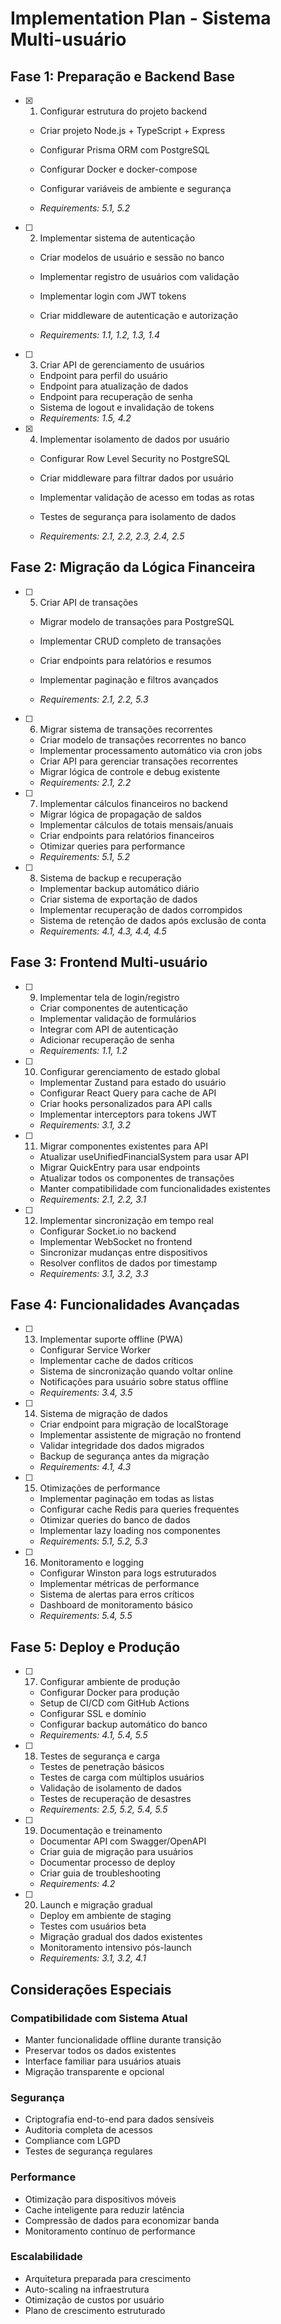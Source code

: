 # Implementation Plan - Sistema Multi-usuário

## Fase 1: Preparação e Backend Base

- [x] 1. Configurar estrutura do projeto backend



  - Criar projeto Node.js + TypeScript + Express
  - Configurar Prisma ORM com PostgreSQL
  - Configurar Docker e docker-compose
  - Configurar variáveis de ambiente e segurança



  - _Requirements: 5.1, 5.2_

- [ ] 2. Implementar sistema de autenticação
  - Criar modelos de usuário e sessão no banco



  - Implementar registro de usuários com validação
  - Implementar login com JWT tokens
  - Criar middleware de autenticação e autorização
  - _Requirements: 1.1, 1.2, 1.3, 1.4_



- [ ] 3. Criar API de gerenciamento de usuários
  - Endpoint para perfil do usuário
  - Endpoint para atualização de dados
  - Endpoint para recuperação de senha
  - Sistema de logout e invalidação de tokens
  - _Requirements: 1.5, 4.2_

- [x] 4. Implementar isolamento de dados por usuário





  - Configurar Row Level Security no PostgreSQL
  - Criar middleware para filtrar dados por usuário
  - Implementar validação de acesso em todas as rotas
  - Testes de segurança para isolamento de dados


  - _Requirements: 2.1, 2.2, 2.3, 2.4, 2.5_








## Fase 2: Migração da Lógica Financeira





- [ ] 5. Criar API de transações
  - Migrar modelo de transações para PostgreSQL
  - Implementar CRUD completo de transações
  - Criar endpoints para relatórios e resumos
  - Implementar paginação e filtros avançados


  - _Requirements: 2.1, 2.2, 5.3_

- [ ] 6. Migrar sistema de transações recorrentes
  - Criar modelo de transações recorrentes no banco
  - Implementar processamento automático via cron jobs
  - Criar API para gerenciar transações recorrentes
  - Migrar lógica de controle e debug existente
  - _Requirements: 2.1, 2.2_

- [ ] 7. Implementar cálculos financeiros no backend
  - Migrar lógica de propagação de saldos
  - Implementar cálculos de totais mensais/anuais
  - Criar endpoints para relatórios financeiros
  - Otimizar queries para performance
  - _Requirements: 5.1, 5.2_

- [ ] 8. Sistema de backup e recuperação
  - Implementar backup automático diário
  - Criar sistema de exportação de dados
  - Implementar recuperação de dados corrompidos
  - Sistema de retenção de dados após exclusão de conta
  - _Requirements: 4.1, 4.3, 4.4, 4.5_

## Fase 3: Frontend Multi-usuário

- [ ] 9. Implementar tela de login/registro
  - Criar componentes de autenticação
  - Implementar validação de formulários
  - Integrar com API de autenticação
  - Adicionar recuperação de senha
  - _Requirements: 1.1, 1.2_

- [ ] 10. Configurar gerenciamento de estado global
  - Implementar Zustand para estado do usuário
  - Configurar React Query para cache de API
  - Criar hooks personalizados para API calls
  - Implementar interceptors para tokens JWT
  - _Requirements: 3.1, 3.2_

- [ ] 11. Migrar componentes existentes para API
  - Atualizar useUnifiedFinancialSystem para usar API
  - Migrar QuickEntry para usar endpoints
  - Atualizar todos os componentes de transações
  - Manter compatibilidade com funcionalidades existentes
  - _Requirements: 2.1, 2.2, 3.1_

- [ ] 12. Implementar sincronização em tempo real
  - Configurar Socket.io no backend
  - Implementar WebSocket no frontend
  - Sincronizar mudanças entre dispositivos
  - Resolver conflitos de dados por timestamp
  - _Requirements: 3.1, 3.2, 3.3_

## Fase 4: Funcionalidades Avançadas

- [ ] 13. Implementar suporte offline (PWA)
  - Configurar Service Worker
  - Implementar cache de dados críticos
  - Sistema de sincronização quando voltar online
  - Notificações para usuário sobre status offline
  - _Requirements: 3.4, 3.5_

- [ ] 14. Sistema de migração de dados
  - Criar endpoint para migração de localStorage
  - Implementar assistente de migração no frontend
  - Validar integridade dos dados migrados
  - Backup de segurança antes da migração
  - _Requirements: 4.1, 4.3_

- [ ] 15. Otimizações de performance
  - Implementar paginação em todas as listas
  - Configurar cache Redis para queries frequentes
  - Otimizar queries do banco de dados
  - Implementar lazy loading nos componentes
  - _Requirements: 5.1, 5.2, 5.3_

- [ ] 16. Monitoramento e logging
  - Configurar Winston para logs estruturados
  - Implementar métricas de performance
  - Sistema de alertas para erros críticos
  - Dashboard de monitoramento básico
  - _Requirements: 5.4, 5.5_

## Fase 5: Deploy e Produção

- [ ] 17. Configurar ambiente de produção
  - Configurar Docker para produção
  - Setup de CI/CD com GitHub Actions
  - Configurar SSL e domínio
  - Configurar backup automático do banco
  - _Requirements: 4.1, 5.4, 5.5_

- [ ] 18. Testes de segurança e carga
  - Testes de penetração básicos
  - Testes de carga com múltiplos usuários
  - Validação de isolamento de dados
  - Testes de recuperação de desastres
  - _Requirements: 2.5, 5.2, 5.4, 5.5_

- [ ] 19. Documentação e treinamento
  - Documentar API com Swagger/OpenAPI
  - Criar guia de migração para usuários
  - Documentar processo de deploy
  - Criar guia de troubleshooting
  - _Requirements: 4.2_

- [ ] 20. Launch e migração gradual
  - Deploy em ambiente de staging
  - Testes com usuários beta
  - Migração gradual dos dados existentes
  - Monitoramento intensivo pós-launch
  - _Requirements: 3.1, 3.2, 4.1_

## Considerações Especiais

### Compatibilidade com Sistema Atual
- Manter funcionalidade offline durante transição
- Preservar todos os dados existentes
- Interface familiar para usuários atuais
- Migração transparente e opcional

### Segurança
- Criptografia end-to-end para dados sensíveis
- Auditoria completa de acessos
- Compliance com LGPD
- Testes de segurança regulares

### Performance
- Otimização para dispositivos móveis
- Cache inteligente para reduzir latência
- Compressão de dados para economizar banda
- Monitoramento contínuo de performance

### Escalabilidade
- Arquitetura preparada para crescimento
- Auto-scaling na infraestrutura
- Otimização de custos por usuário
- Plano de crescimento estruturado